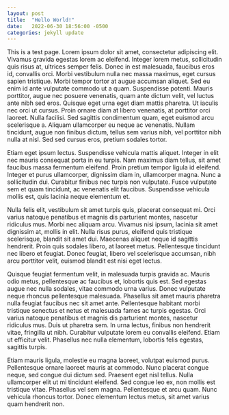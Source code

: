 ```yaml
---
layout: post
title:  "Hello World!"
date:   2022-06-30 18:56:00 -0500
categories: jekyll update
---
```


This is a test page. Lorem ipsum dolor sit amet, consectetur adipiscing elit. Vivamus gravida egestas lorem ac eleifend. Integer lorem metus, sollicitudin quis risus at, ultrices semper felis. Donec in est malesuada, faucibus eros id, convallis orci. Morbi vestibulum nulla nec massa maximus, eget cursus sapien tristique. Morbi tempor tortor at augue accumsan aliquet. Sed eu enim id ante vulputate commodo ut a quam. Suspendisse potenti. Mauris porttitor, augue nec posuere venenatis, quam ante dictum velit, vel luctus ante nibh sed eros. Quisque eget urna eget diam mattis pharetra. Ut iaculis nec orci ut cursus. Proin ornare diam at libero venenatis, at porttitor orci laoreet. Nulla facilisi. Sed sagittis condimentum quam, eget euismod arcu scelerisque a. Aliquam ullamcorper eu neque ac venenatis. Nullam tincidunt, augue non finibus dictum, tellus sem varius nibh, vel porttitor nibh nulla at nisl. Sed sed cursus eros, pretium sodales tortor.

Etiam eget ipsum lectus. Suspendisse vehicula mattis aliquet. Integer in elit nec mauris consequat porta in eu turpis. Nam maximus diam tellus, sit amet faucibus massa fermentum eleifend. Proin pretium tempor ligula id eleifend. Integer et purus ullamcorper, dignissim diam in, ullamcorper magna. Nunc a sollicitudin dui. Curabitur finibus nec turpis non vulputate. Fusce vulputate sem et quam tincidunt, ac venenatis elit faucibus. Suspendisse vehicula mollis est, quis lacinia neque elementum et.

Nulla felis elit, vestibulum sit amet turpis quis, placerat consequat mi. Orci varius natoque penatibus et magnis dis parturient montes, nascetur ridiculus mus. Morbi nec aliquam arcu. Vivamus nisi ipsum, lacinia sit amet dignissim at, mollis in elit. Nulla risus purus, eleifend quis tristique scelerisque, blandit sit amet dui. Maecenas aliquet neque id sagittis hendrerit. Proin quis sodales libero, at laoreet metus. Pellentesque tincidunt nec libero et feugiat. Donec feugiat, libero vel scelerisque accumsan, nibh arcu porttitor velit, euismod blandit est nisi eget lectus.

Quisque feugiat fermentum velit, in malesuada turpis gravida ac. Mauris odio metus, pellentesque ac faucibus et, lobortis quis est. Sed egestas augue nec nulla sodales, vitae commodo urna varius. Donec vulputate neque rhoncus pellentesque malesuada. Phasellus sit amet mauris pharetra nulla feugiat faucibus nec sit amet ante. Pellentesque habitant morbi tristique senectus et netus et malesuada fames ac turpis egestas. Orci varius natoque penatibus et magnis dis parturient montes, nascetur ridiculus mus. Duis ut pharetra sem. In urna lectus, finibus non hendrerit vitae, fringilla ut nibh. Curabitur vulputate lorem eu convallis eleifend. Etiam ut efficitur velit. Phasellus nec nulla elementum, lobortis felis egestas, sagittis turpis.

Etiam mauris ligula, molestie eu magna laoreet, volutpat euismod purus. Pellentesque ornare laoreet mauris at commodo. Nunc placerat congue neque, sed congue dui dictum sed. Praesent eget nisl tellus. Nulla ullamcorper elit ut mi tincidunt eleifend. Sed congue leo ex, non mollis est tristique vitae. Phasellus vel sem magna. Pellentesque et arcu quam. Nunc vehicula rhoncus tortor. Donec elementum lectus metus, sit amet varius quam hendrerit non.
